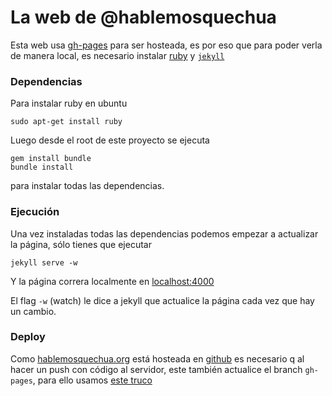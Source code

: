 La web de @hablemosquechua
===============

Esta web usa [gh-pages](http://pages.github.com/) para ser hosteada, es por eso que para poder
verla de manera local, es necesario instalar [ruby](https://www.ruby-lang.org)
y [`jekyll`](http://jekyllrb.com/) 

### Dependencias
Para instalar ruby en ubuntu
```
sudo apt-get install ruby
```

Luego desde el root de este proyecto se ejecuta 
```
gem install bundle
bundle install
```
para instalar todas las dependencias.

### Ejecución
Una vez instaladas todas las dependencias podemos empezar a actualizar la página, sólo tienes
que ejecutar
```
jekyll serve -w
```
Y la página correra localmente en [localhost:4000](http://localhost:4000)

El flag `-w` (watch) le dice a jekyll que actualice la página cada vez que hay un cambio.

### Deploy
Como [hablemosquechua.org](http://hablemosquechua.org) está hosteada en [github](https://github.com)
es necesario q al hacer un push con código al servidor, este también actualice el branch `gh-pages`,
para ello usamos [este truco](http://brettterpstra.com/2012/09/26/github-tip-easily-sync-your-master-to-github-pages/)
